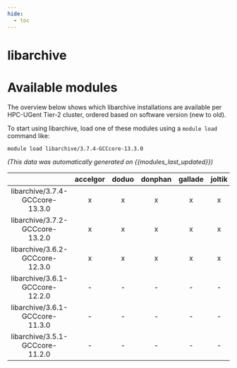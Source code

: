 ```yaml
---
hide:
  - toc
---
```


libarchive
==========

# Available modules


The overview below shows which libarchive installations are available per HPC-UGent Tier-2 cluster, ordered based on software version (new to old).

To start using libarchive, load one of these modules using a `module load` command like:

```shell
module load libarchive/3.7.4-GCCcore-13.3.0
```

*(This data was automatically generated on {{modules_last_updated}})*

| |accelgor|doduo|donphan|gallade|joltik|litleo|shinx|
| :---: | :---: | :---: | :---: | :---: | :---: | :---: | :---: |
|libarchive/3.7.4-GCCcore-13.3.0|x|x|x|x|x|x|x|
|libarchive/3.7.2-GCCcore-13.2.0|x|x|x|x|x|x|x|
|libarchive/3.6.2-GCCcore-12.3.0|x|x|x|x|x|x|x|
|libarchive/3.6.1-GCCcore-12.2.0|-|-|-|-|-|x|x|
|libarchive/3.6.1-GCCcore-11.3.0|-|-|-|-|-|x|x|
|libarchive/3.5.1-GCCcore-11.2.0|-|-|-|-|-|x|x|
